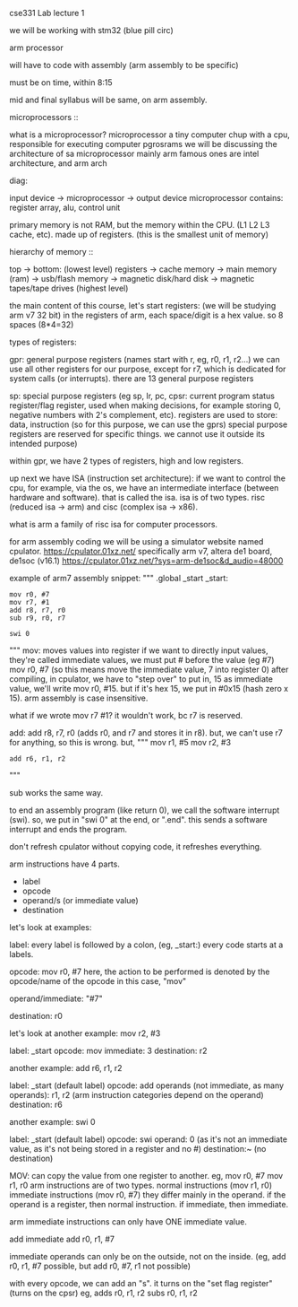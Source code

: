 cse331 Lab lecture 1

we will be working with stm32 (blue pill circ)

arm processor

will have to code with assembly (arm assembly to be specific)

must be on time, within 8:15

mid and final syllabus will be same, on arm assembly.

microprocessors ::

what is a microprocessor?
microprocessor a tiny computer chup with a cpu, responsible for executing computer pgrosrams
we will be discussing the architecture of sa microprocessor mainly arm
famous ones are intel architecture, and arm arch

diag:

input device -> microprocessor -> output device
microprocessor contains:
register array, alu, control unit

primary memory is not RAM, but the memory within the CPU. (L1 L2 L3 cache, etc).
made up of registers. (this is the smallest unit of memory)

hierarchy of memory ::

top -> bottom:
(lowest level) registers -> cache memory -> main memory (ram) -> usb/flash memory -> magnetic disk/hard disk -> magnetic tapes/tape drives (highest level)

the main content of this course, let's start
registers: (we will be studying arm v7 32 bit)
in the registers of arm, each space/digit is a hex value. so 8 spaces (8*4=32)

types of registers:

gpr: general purpose registers (names start with r, eg, r0, r1, r2...)
we can use all other registers for our purpose, except for r7, which is dedicated for system calls (or interrupts). there are 13 general purpose registers

sp: special purpose registers (eg sp, lr, pc, cpsr: current program status 
register/flag register, used when making decisions, for example storing 0, negative numbers with 2's complement, etc).
registers are used to store: data, instruction (so for this purpose, we can use the gprs)
special purpose registers are reserved for specific things. we cannot use it outside its intended purpose)

within gpr, we have 2 types of registers, high and low registers.

up next we have ISA (instruction set architecture): if we want to control the cpu, for example, via the os, we have an intermediate interface (between hardware and software). that is called the isa.
isa is of two types. risc (reduced isa -> arm) and cisc (complex isa -> x86).

what is arm
a family of risc isa for computer processors.

for arm assembly coding we will be using a simulator website named cpulator.
https://cpulator.01xz.net/
specifically arm v7, altera de1 board, de1soc (v16.1)
https://cpulator.01xz.net/?sys=arm-de1soc&d_audio=48000

example of arm7 assembly snippet:
"""
.global _start
_start:
	
	mov r0, #7
	mov r7, #1
	add r8, r7, r0
	sub r9, r0, r7
	
	swi 0
"""
mov: moves values into register
if we want to directly input values, they're called immediate values, we must put # before the value (eg #7)
mov r0, #7 (so this means move the immediate value, 7 into register 0)
after compiling, in cpulator, we have to "step over"
to put in, 15 as immediate value, we'll write mov r0, #15.
but if it's hex 15, we put in #0x15 (hash zero x 15).
arm assembly is case insensitive.

what if we wrote mov r7 #1? it wouldn't work, bc r7 is reserved.

add:
add r8, r7, r0 (adds r0, and r7 and stores it in r8). but, we can't use r7 for anything, so this is wrong.
but, 
"""
mov r1, #5
	mov r2, #3
	
	add r6, r1, r2
"""

sub works the same way.

to end an assembly program (like return 0), we call the software interrupt (swi).
so, we put in "swi 0" at the end, or ".end". this sends a software interrupt and ends the program.

don't refresh cpulator without copying code, it refreshes everything.

arm instructions have 4 parts.
- label
- opcode
- operand/s (or immediate value)
- destination

let's look at examples:

label:
every label is followed by a colon, (eg, _start:)
every code starts at a labels.

opcode:
mov r0, #7
here, the action to be performed is denoted by the opcode/name of the opcode
in this case, "mov"

operand/immediate: "#7"

destination: r0

let's look at another example:
mov r2, #3

label: _start
opcode: mov
immediate: 3
destination: r2

another example:
add r6, r1, r2

label: _start (default label)
opcode: add
operands (not immediate, as many operands): r1, r2 (arm instruction categories depend on the operand)
destination: r6 

another example:
swi 0

label: _start (default label)
opcode: swi
operand: 0 (as it's not an immediate value, as it's not being stored in a register and no #)
destination:~ (no destination) 

MOV: can copy the value from one register to another. 
eg, mov r0, #7
mov r1, r0
arm instructions are of two types.
normal instructions (mov r1, r0)
immediate instructions (mov r0, #7)
they differ mainly in the operand. if the operand is a register, then normal instruction. if immediate, then immediate.

arm immediate instructions can only have ONE immediate value.

add immediate
add r0, r1, #7

immediate operands can only be on the outside, not on the inside.
(eg, add r0, r1, #7 possible, but add r0, #7, r1 not possible)

with every opcode, we can add an "s". it turns on the "set flag register" (turns on the cpsr)
eg,
adds r0, r1, r2
subs r0, r1, r2